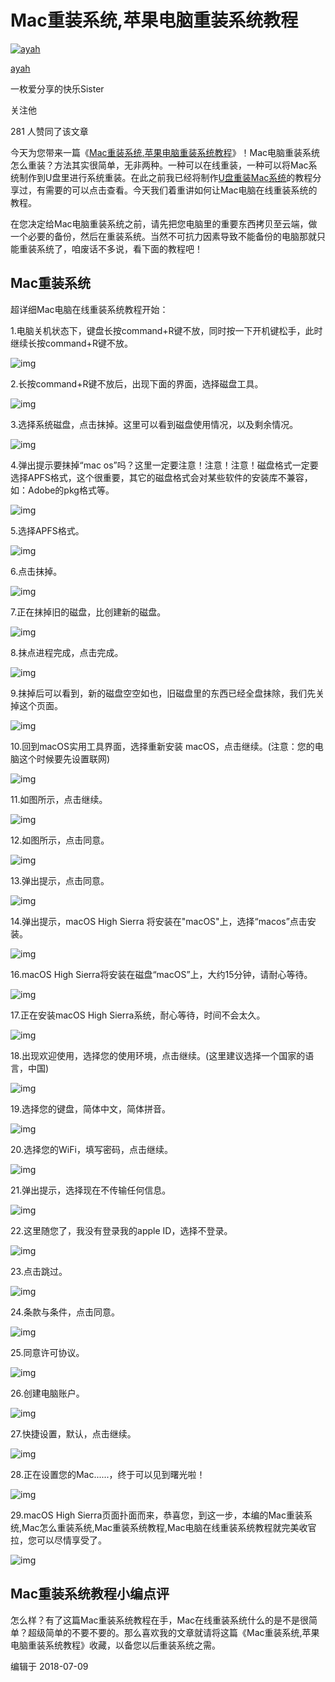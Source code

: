 # Mac重装系统,苹果电脑重装系统教程

[![ayah](https://pic4.zhimg.com/v2-12f9608278863ccd07d725264863ce9c_xs.jpg)](https://www.zhihu.com/people/ayah-65)

[ayah](https://www.zhihu.com/people/ayah-65)

一枚爱分享的快乐Sister

关注他

281 人赞同了该文章

今天为您带来一篇《[Mac重装系统,苹果电脑重装系统教程](https://link.zhihu.com/?target=http%3A//www.orsoon.com/mac/)》！Mac电脑重装系统怎么重装？方法其实很简单，无非两种。一种可以在线重装，一种可以将Mac系统制作到U盘里进行系统重装。在此之前我已经将制作[U盘重装Mac系统](https://link.zhihu.com/?target=http%3A//www.orsoon.com/news/195865.html)的教程分享过，有需要的可以点击查看。今天我们着重讲如何让Mac电脑在线重装系统的教程。

在您决定给Mac电脑重装系统之前，请先把您电脑里的重要东西拷贝至云端，做一个必要的备份，然后在重装系统。当然不可抗力因素导致不能备份的电脑那就只能重装系统了，咱废话不多说，看下面的教程吧！

## Mac重装系统

超详细Mac电脑在线重装系统教程开始：

1.电脑关机状态下，键盘长按command+R键不放，同时按一下开机键松手，此时继续长按command+R键不放。

![img](https://pic2.zhimg.com/80/v2-e0533f00fa65f3ec6bdc26470665f96d_720w.jpg)

2.长按command+R键不放后，出现下面的界面，选择磁盘工具。

![img](https://pic2.zhimg.com/80/v2-dbcce401217a8cc5261e7e9bf1d40281_720w.jpg)

3.选择系统磁盘，点击抹掉。这里可以看到磁盘使用情况，以及剩余情况。

![img](https://pic4.zhimg.com/80/v2-f02945916f11729065eee8176bcc850f_720w.jpg)

4.弹出提示要抹掉“mac os”吗？这里一定要注意！注意！注意！磁盘格式一定要选择APFS格式，这个很重要，其它的磁盘格式会对某些软件的安装库不兼容，如：Adobe的pkg格式等。

![img](https://pic2.zhimg.com/80/v2-519f9418254e18308a4857a2ea08c485_720w.jpg)

5.选择APFS格式。

![img](https://pic3.zhimg.com/80/v2-d32fb60f65b4a51e0b36cfd10399b152_720w.jpg)

6.点击抹掉。

![img](https://pic3.zhimg.com/80/v2-448e054680e8dc7e8571d5b237008d76_720w.jpg)

7.正在抹掉旧的磁盘，比创建新的磁盘。

![img](https://pic2.zhimg.com/80/v2-341a9fbc9be094cffc20ab5b3edb2ec1_720w.jpg)

8.抹点进程完成，点击完成。

![img](https://pic4.zhimg.com/80/v2-cca6ef60a06cfffcfa2c98f500945c53_720w.jpg)

9.抹掉后可以看到，新的磁盘空空如也，旧磁盘里的东西已经全盘抹除，我们先关掉这个页面。

![img](https://pic4.zhimg.com/80/v2-99596b0a5dc014ce21341ca71dc46127_720w.jpg)

10.回到macOS实用工具界面，选择重新安装 macOS，点击继续。(注意：您的电脑这个时候要先设置联网)

![img](https://pic1.zhimg.com/80/v2-5187a3c7e860389f731c4ae18e4c0d20_720w.jpg)

11.如图所示，点击继续。

![img](https://pic1.zhimg.com/80/v2-e3f62bd966b1d959396a9f2fa3f6cf14_720w.jpg)

12.如图所示，点击同意。

![img](https://pic3.zhimg.com/80/v2-fb9a676cce077c7be429d74eb967b952_720w.jpg)

13.弹出提示，点击同意。

![img](https://gitee.com/haigongjingying/typoranote/raw/master/img/20200525103020.jpg)

14.弹出提示，macOS High Sierra 将安装在"macOS"上，选择“macos”点击安装。

![img](https://pic4.zhimg.com/80/v2-b8a56fc1fe12080ce111317f0c38ff0f_720w.jpg)

16.macOS High Sierra将安装在磁盘“macOS”上，大约15分钟，请耐心等待。

![img](https://pic2.zhimg.com/80/v2-59bb64d5700fac31ad05760c22641aa9_720w.jpg)

17.正在安装macOS High Sierra系统，耐心等待，时间不会太久。

![img](https://pic3.zhimg.com/80/v2-aaae9b945ee44926752e357267ef914a_720w.jpg)

18.出现欢迎使用，选择您的使用环境，点击继续。(这里建议选择一个国家的语言，中国)

![img](https://pic3.zhimg.com/80/v2-0c7d128d38a05cdcd3249f378e599136_720w.jpg)

19.选择您的键盘，简体中文，简体拼音。

![img](https://pic4.zhimg.com/80/v2-7d6ecaa8b9207403dc576c9d2975a9e3_720w.jpg)

20.选择您的WiFi，填写密码，点击继续。

![img](https://pic2.zhimg.com/80/v2-3d05556493588ab2a1439a3cdaff8dc1_720w.jpg)

21.弹出提示，选择现在不传输任何信息。

![img](https://pic3.zhimg.com/80/v2-62f53807e8785e599e9ec8016326b626_720w.jpg)

22.这里随您了，我没有登录我的apple ID，选择不登录。

![img](https://pic3.zhimg.com/80/v2-155866e28c7f032f389acdf09bf1b9fa_720w.jpg)

23.点击跳过。

![img](https://pic4.zhimg.com/80/v2-586d95df933837bec6d85fec069c00db_720w.jpg)

24.条款与条件，点击同意。

![img](https://pic3.zhimg.com/80/v2-f48aa369e517856cbbb44142fb4bf0e6_720w.jpg)

25.同意许可协议。

![img](https://pic1.zhimg.com/80/v2-bd77dde3ee8f7645a3da9977d6d803c8_720w.jpg)

26.创建电脑账户。

![img](https://pic4.zhimg.com/80/v2-f9f4a904c155d814361c05de79dae75f_720w.jpg)

27.快捷设置，默认，点击继续。

![img](https://pic2.zhimg.com/80/v2-4652a7a97d08e5717dc4fa8ad2ead719_720w.jpg)

28.正在设置您的Mac......，终于可以见到曙光啦！

![img](https://pic4.zhimg.com/80/v2-8f238688d4c94fadae796ad1d080347f_720w.jpg)

29.macOS High Sierra页面扑面而来，恭喜您，到这一步，本编的Mac重装系统,Mac怎么重装系统,Mac重装系统教程,Mac电脑在线重装系统教程就完美收官拉，您可以尽情享受了。

![img](https://pic3.zhimg.com/80/v2-e1996d59bfd9b95664cb034c18c7c1ca_720w.jpg)

## Mac重装系统教程小编点评

怎么样？有了这篇Mac重装系统教程在手，Mac在线重装系统什么的是不是很简单？超级简单的不要不要的。那么喜欢我的文章就请将这篇《Mac重装系统,苹果电脑重装系统教程》收藏，以备您以后重装系统之需。

编辑于 2018-07-09